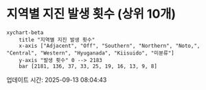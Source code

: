 # 지역별 지진 발생 횟수 (상위 10개)

```mermaid
xychart-beta
    title "지역별 지진 발생 횟수"
    x-axis ["Adjacent", "Off", "Southern", "Northern", "Noto,", "Central", "Western", "Hyuganada", "Kiisuido", "미분류"]
    y-axis "발생 횟수" 0 --> 2183
    bar [2181, 136, 37, 33, 25, 19, 16, 13, 9, 8]
```

업데이트 시간: 2025-09-13 08:04:43
